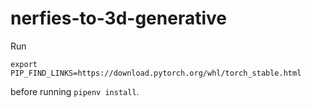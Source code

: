 # nerfies-to-3d-generative


Run

```
export PIP_FIND_LINKS=https://download.pytorch.org/whl/torch_stable.html
```

before running `pipenv install`.
